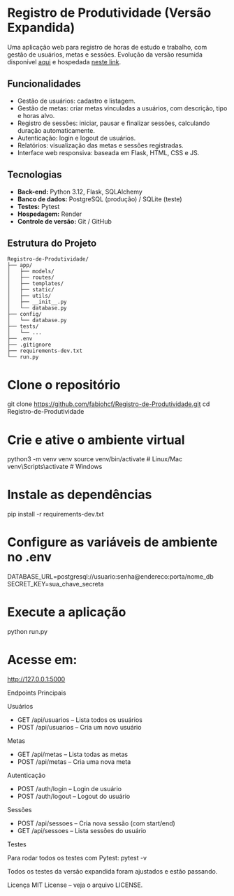 # Registro de Produtividade (Versão Expandida)

Uma aplicação web para registro de horas de estudo e trabalho, com gestão de usuários, metas e sessões. Evolução da versão resumida disponível [aqui](https://github.com/fabiohcf/Registro-de-Produtividade-Simplificado) e hospedada [neste link](https://registro-de-produtividade.onrender.com/).

## Funcionalidades

- Gestão de usuários: cadastro e listagem.  
- Gestão de metas: criar metas vinculadas a usuários, com descrição, tipo e horas alvo.  
- Registro de sessões: iniciar, pausar e finalizar sessões, calculando duração automaticamente.  
- Autenticação: login e logout de usuários.  
- Relatórios: visualização das metas e sessões registradas.  
- Interface web responsiva: baseada em Flask, HTML, CSS e JS.  

## Tecnologias

- **Back-end:** Python 3.12, Flask, SQLAlchemy  
- **Banco de dados:** PostgreSQL (produção) / SQLite (teste)  
- **Testes:** Pytest  
- **Hospedagem:** Render  
- **Controle de versão:** Git / GitHub  

## Estrutura do Projeto

```text
Registro-de-Produtividade/
├── app/
│   ├── models/
│   ├── routes/
│   ├── templates/
│   ├── static/
│   ├── utils/
│   ├── __init__.py
│   └── database.py
├── config/
│   └── database.py
├── tests/
│   └── ...
├── .env
├── .gitignore
├── requirements-dev.txt
└── run.py
```
# Clone o repositório
git clone https://github.com/fabiohcf/Registro-de-Produtividade.git
cd Registro-de-Produtividade

# Crie e ative o ambiente virtual
python3 -m venv venv
source venv/bin/activate  # Linux/Mac
venv\Scripts\activate     # Windows

# Instale as dependências
pip install -r requirements-dev.txt

# Configure as variáveis de ambiente no .env
DATABASE_URL=postgresql://usuario:senha@endereco:porta/nome_db
SECRET_KEY=sua_chave_secreta

# Execute a aplicação
python run.py

# Acesse em:
http://127.0.0.1:5000

Endpoints Principais

Usuários
- GET /api/usuarios – Lista todos os usuários
- POST /api/usuarios – Cria um novo usuário

Metas
- GET /api/metas – Lista todas as metas
- POST /api/metas – Cria uma nova meta

Autenticação
- POST /auth/login – Login de usuário
- POST /auth/logout – Logout do usuário

Sessões
- POST /api/sessoes – Cria nova sessão (com start/end)
- GET /api/sessoes – Lista sessões do usuário

Testes

Para rodar todos os testes com Pytest:
pytest -v

Todos os testes da versão expandida foram ajustados e estão passando.

Licença
MIT License – veja o arquivo LICENSE.
